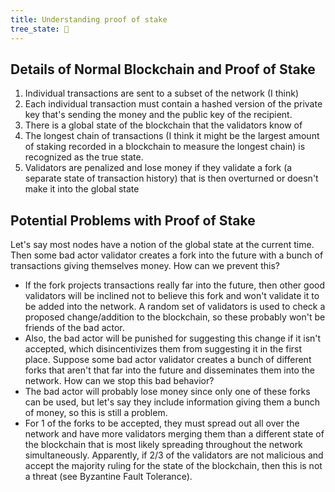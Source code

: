 ```yaml
---
title: Understanding proof of stake
tree_state: 🌱
---
```


## Details of Normal Blockchain and Proof of Stake
1. Individual transactions are sent to a subset of the network (I think)
2. Each individual transaction must contain a hashed version of the private key that's sending the money and the public key of the recipient.
3. There is a global state of the blockchain that the validators know of
4. The longest chain of transactions (I think it might be the largest amount of staking recorded in a blockchain to measure the longest chain) is recognized as the true state.
5. Validators are penalized and lose money if they validate a fork (a separate state of transaction history) that is then overturned or doesn't make it into the global state

## Potential Problems with Proof of Stake
Let's say most nodes have a notion of the global state at the current time. Then some bad actor validator creates a fork into the future with a bunch of transactions giving themselves money. How can we prevent this?
- If the fork projects transactions really far into the future, then other good validators will be inclined not to believe this fork and won't validate it to be added into the network. A random set of validators is used to check a proposed change/addition to the blockchain, so these probably won't be friends of the bad actor. 
- Also, the bad actor will be punished for suggesting this change if it isn't accepted, which disincentivizes them from suggesting it in the first place.
Suppose some bad actor validator creates a bunch of different forks that aren't that far into the future and disseminates them into the network. How can we stop this bad behavior?
- The bad actor will probably lose money since only one of these forks can be used, but let's say they include information giving them a bunch of money, so this is still a problem.
- For 1 of the forks to be accepted, they must spread out all over the network and have more validators merging them than a different state of the blockchain that is most likely spreading throughout the network simultaneously. Apparently, if 2/3 of the validators are not malicious and accept the majority ruling for the state of the blockchain, then this is not a threat (see Byzantine Fault Tolerance).